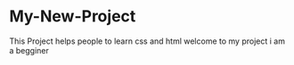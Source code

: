 # My-New-Project
This Project helps people to learn css and html
welcome to my project i am a begginer
